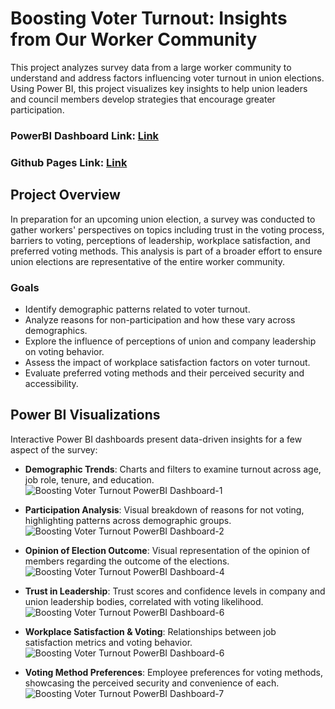 # Boosting Voter Turnout: Insights from Our Worker Community

This project analyzes survey data from a large worker community to understand and address factors influencing voter turnout in union elections. Using Power BI, this project visualizes key insights to help union leaders and council members develop strategies that encourage greater participation.

### PowerBI Dashboard Link: [Link](https://shorturl.at/w6rKH)
### Github Pages Link: [Link](https://thisisabir07.github.io/BoostingVoterTurnout/)

## Project Overview

In preparation for an upcoming union election, a survey was conducted to gather workers' perspectives on topics including trust in the voting process, barriers to voting, perceptions of leadership, workplace satisfaction, and preferred voting methods. This analysis is part of a broader effort to ensure union elections are representative of the entire worker community.

### Goals

- Identify demographic patterns related to voter turnout.
- Analyze reasons for non-participation and how these vary across demographics.
- Explore the influence of perceptions of union and company leadership on voting behavior.
- Assess the impact of workplace satisfaction factors on voter turnout.
- Evaluate preferred voting methods and their perceived security and accessibility.

## Power BI Visualizations

Interactive Power BI dashboards present data-driven insights for a few aspect of the survey: 
- **Demographic Trends**: Charts and filters to examine turnout across age, job role, tenure, and education. ![Boosting Voter Turnout PowerBI Dashboard-1](https://github.com/user-attachments/assets/10c99bdb-4d06-40ac-b785-f7b36b9b94b5)
- **Participation Analysis**: Visual breakdown of reasons for not voting, highlighting patterns across demographic groups. ![Boosting Voter Turnout PowerBI Dashboard-2](https://github.com/user-attachments/assets/3b80886d-6c79-4097-b2ec-e82c9ab4d9a8)
- **Opinion of Election Outcome**: Visual representation of the opinion of members regarding the outcome of the elections. ![Boosting Voter Turnout PowerBI Dashboard-4](https://github.com/user-attachments/assets/783add10-590b-487b-a76d-bc8d64e28b0e)

- **Trust in Leadership**: Trust scores and confidence levels in company and union leadership bodies, correlated with voting likelihood. ![Boosting Voter Turnout PowerBI Dashboard-6](https://github.com/user-attachments/assets/9b5dd83f-6f67-45ab-b3bf-e19da028a7e3)

- **Workplace Satisfaction & Voting**: Relationships between job satisfaction metrics and voting behavior. ![Boosting Voter Turnout PowerBI Dashboard-6](https://github.com/user-attachments/assets/84f3c284-cc9b-4660-9281-11606bb7b564)

- **Voting Method Preferences**: Employee preferences for voting methods, showcasing the perceived security and convenience of each. ![Boosting Voter Turnout PowerBI Dashboard-7](https://github.com/user-attachments/assets/649d9393-f221-496d-b0bb-f77597a2caef)

##

